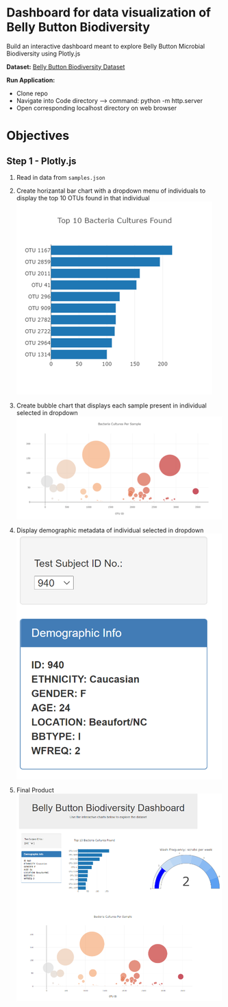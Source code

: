 # Dashboard for data visualization of Belly Button Biodiversity
Build an interactive dashboard meant to explore Belly Button Microbial Biodiversity using Plotly.js

**Dataset:**
[Belly Button Biodiversity Dataset](http://robdunnlab.com/projects/belly-button-biodiversity/results-and-data/)

**Run Application:**
* Clone repo
* Navigate into Code directory --> command: python -m http.server
* Open corresponding localhost directory on web browser

# Objectives
## Step 1 - Plotly.js
1. Read in data from `samples.json`
2. Create horizantal bar chart with a dropdown menu of individuals to display the top 10 OTUs found in that individual  
![](/Images/horizontal_bar.png)

3. Create bubble chart that displays each sample present in individual selected in dropdown  
![](/Images/bubble_chart.png)

4. Display demographic metadata of individual selected in dropdown  
![](/Images/metadata.png)

5. Final Product
![](/Images/final_product.png)

